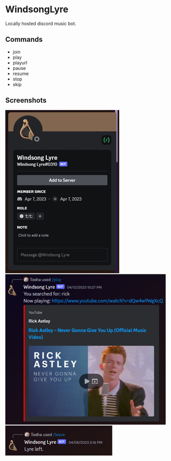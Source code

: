 # WindsongLyre
Locally hosted discord music bot.

## Commands
 - join
 - play
 - playurl
 - pause
 - resume
 - stop
 - skip

## Screenshots
![Discord Profile](https://github.com/Chinosu/WindsongLyre/blob/main/Screenshots/Screenshot%202023-07-31%20190944.png)
![Usage](https://github.com/Chinosu/WindsongLyre/blob/main/Screenshots/Screenshot%202023-07-31%20190918.png)
![Leaving](https://github.com/Chinosu/WindsongLyre/blob/main/Screenshots/Screenshot%202023-07-31%20191009.png)
